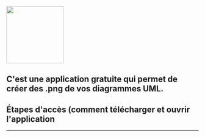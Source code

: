 <img src="https://www.umlet.com/pic/umlet_logo.svg" width="150">

C'est une application gratuite qui permet de créer des .png de vos diagrammes UML.
------------------------------------------------------------------------------------------------------------------

<h2>Étapes d'accès (comment télécharger et ouvrir l'application</h2>

------------------------------------------------------------------------------------------------------------------

